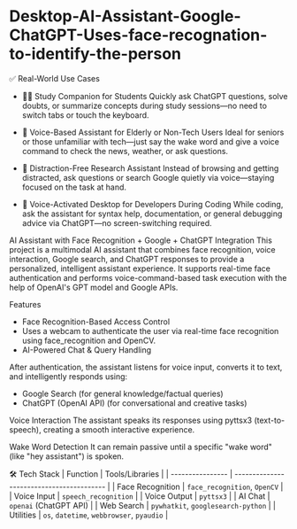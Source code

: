 # Desktop-AI-Assistant-Google-ChatGPT-Uses-face-recognation-to-identify-the-person
✅ Real-World Use Cases  

- 🧑‍🎓 Study Companion for Students
  Quickly ask ChatGPT questions, solve doubts, or summarize concepts during study sessions—no need to switch tabs or touch the keyboard.

- 🧓 Voice-Based Assistant for Elderly or Non-Tech Users
  Ideal for seniors or those unfamiliar with tech—just say the wake word and give a voice command to check the news, weather, or ask questions.

- 🤫 Distraction-Free Research Assistant
  Instead of browsing and getting distracted, ask questions or search Google quietly via voice—staying focused on the task at hand.

- 🎤 Voice-Activated Desktop for Developers During Coding
  While coding, ask the assistant for syntax help, documentation, or general debugging advice via ChatGPT—no screen-switching required.

AI Assistant with Face Recognition + Google + ChatGPT Integration
This project is a multimodal AI assistant that combines face recognition, voice interaction, Google search, and ChatGPT responses to provide a personalized, intelligent assistant experience. It supports real-time face authentication and performs voice-command-based task execution with the help of OpenAI's GPT model and Google APIs.

Features
- Face Recognition-Based Access Control
- Uses a webcam to authenticate the user via real-time face recognition using face_recognition and OpenCV.
- AI-Powered Chat & Query Handling

After authentication, the assistant listens for voice input, converts it to text, and intelligently responds using:
- Google Search (for general knowledge/factual queries)
- ChatGPT (OpenAI API) (for conversational and creative tasks)

Voice Interaction
The assistant speaks its responses using pyttsx3 (text-to-speech), creating a smooth interactive experience.

Wake Word Detection
It can remain passive until a specific "wake word" (like "hey assistant") is spoken.

🛠️ Tech Stack
| Function         | Tools/Libraries                           |
| ---------------- | ----------------------------------------- |
| Face Recognition | `face_recognition`, `OpenCV`              |
| Voice Input      | `speech_recognition`                      |
| Voice Output     | `pyttsx3`                                 |
| AI Chat          | `openai` (ChatGPT API)                    |
| Web Search       | `pywhatkit`, `googlesearch-python`        |
| Utilities        | `os`, `datetime`, `webbrowser`, `pyaudio` |

